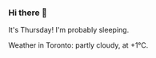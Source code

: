### Hi there :wave:

It's Thursday! I'm probably sleeping.

Weather in Toronto: partly cloudy, at +1°C.
